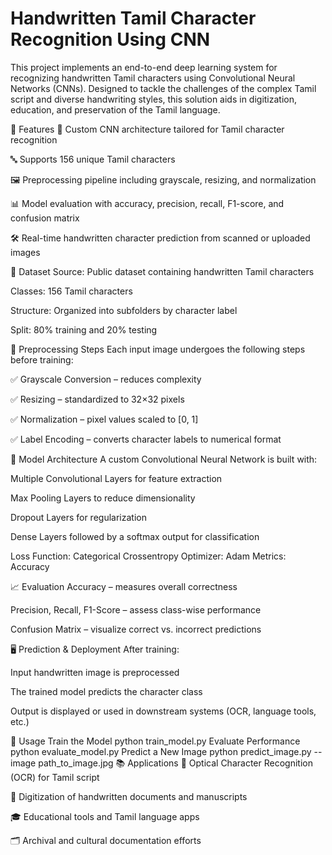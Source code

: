 # Handwritten Tamil Character Recognition Using CNN

This project implements an end-to-end deep learning system for recognizing handwritten Tamil characters using Convolutional Neural Networks (CNNs). Designed to tackle the challenges of the complex Tamil script and diverse handwriting styles, this solution aids in digitization, education, and preservation of the Tamil language.

🚀 Features
🧠 Custom CNN architecture tailored for Tamil character recognition

🔤 Supports 156 unique Tamil characters

🖼️ Preprocessing pipeline including grayscale, resizing, and normalization

📊 Model evaluation with accuracy, precision, recall, F1-score, and confusion matrix

🛠️ Real-time handwritten character prediction from scanned or uploaded images

📁 Dataset
Source: Public dataset containing handwritten Tamil characters

Classes: 156 Tamil characters

Structure: Organized into subfolders by character label

Split: 80% training and 20% testing

🔧 Preprocessing Steps
Each input image undergoes the following steps before training:

✅ Grayscale Conversion – reduces complexity

✅ Resizing – standardized to 32×32 pixels

✅ Normalization – pixel values scaled to [0, 1]

✅ Label Encoding – converts character labels to numerical format

🧠 Model Architecture
A custom Convolutional Neural Network is built with:

Multiple Convolutional Layers for feature extraction

Max Pooling Layers to reduce dimensionality

Dropout Layers for regularization

Dense Layers followed by a softmax output for classification

Loss Function: Categorical Crossentropy
Optimizer: Adam
Metrics: Accuracy

📈 Evaluation
Accuracy – measures overall correctness

Precision, Recall, F1-Score – assess class-wise performance

Confusion Matrix – visualize correct vs. incorrect predictions

🖥️ Prediction & Deployment
After training:

Input handwritten image is preprocessed

The trained model predicts the character class

Output is displayed or used in downstream systems (OCR, language tools, etc.)


🧪 Usage
Train the Model
python train_model.py
Evaluate Performance
python evaluate_model.py
Predict a New Image
python predict_image.py --image path_to_image.jpg
📚 Applications
📝 Optical Character Recognition (OCR) for Tamil script

📖 Digitization of handwritten documents and manuscripts

🎓 Educational tools and Tamil language apps

🗂️ Archival and cultural documentation efforts
